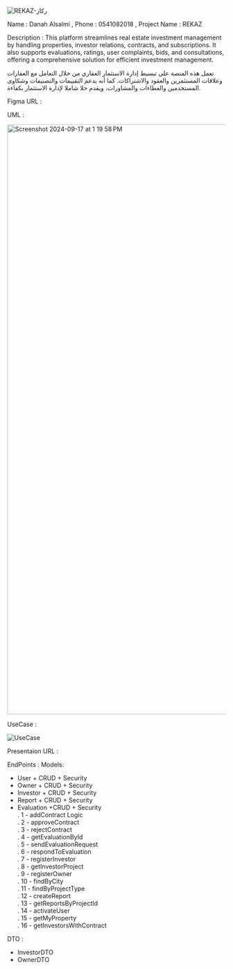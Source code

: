 

  ![REKAZ-رِكاز](https://github.com/user-attachments/assets/64d26d4d-fee9-4aff-90e1-7d286783c5e7)



Name : Danah Alsalmi , Phone : 0541082018 , Project Name : REKAZ

Description :  This platform streamlines real estate investment management by handling properties, investor relations, contracts, and subscriptions. It also supports evaluations, ratings, user complaints, bids, and consultations, offering a comprehensive solution for efficient investment management.

تعمل هذه المنصة على تبسيط إدارة الاستثمار العقاري من خلال التعامل مع العقارات وعلاقات المستثمرين والعقود والاشتراكات. كما أنه يدعم التقييمات والتصنيفات وشكاوى المستخدمين والعطاءات والمشاورات، ويقدم حلا شاملا لإدارة الاستثمار بكفاءة.

Figma URL : 

UML :

<img width="1361" alt="Screenshot 2024-09-17 at 1 19 58 PM" src="https://github.com/user-attachments/assets/346418bc-bbbb-475c-91a3-ef26cf421813">

UseCase :

![UseCase](https://github.com/user-attachments/assets/f39784cb-16f7-4c9b-8595-cf01f109c510)


Presentaion URL :  


EndPoints :
Models:
  - User + CRUD + Security
  - Owner + CRUD + Security
  - Investor + CRUD + Security
  - Report + CRUD + Security
  - Evaluation +CRUD + Security<br/>
. 1 - addContract Logic  <br/>
. 2 - approveContract <br/>
. 3 - rejectContract <br/>
. 4 - getEvaluationById <br/>
. 5 - sendEvaluationRequest <br/>
. 6 - respondToEvaluation <br/>
. 7 - registerInvestor <br/>
. 8 - getInvestorProject <br/>
. 9 - registerOwner <br/>
. 10 - findByCity <br/>
. 11 - findByProjectType <br/>
. 12 - createReport <br/>
. 13 - getReportsByProjectId <br/>
. 14 - activateUser <br/>
. 15 - getMyProperty <br/>
. 16 - getInvestorsWithContract <br/>


DTO :
  - InvestorDTO
  - OwnerDTO





